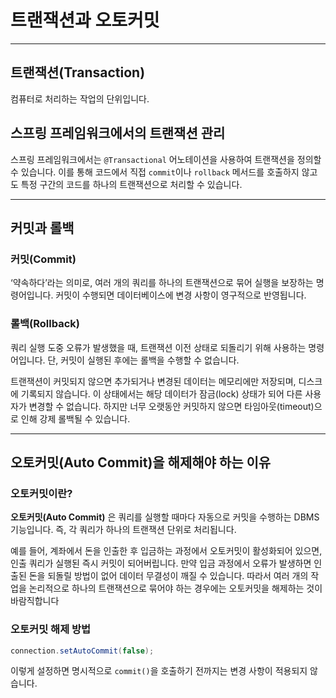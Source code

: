 # 트랜잭션과 오토커밋
---

## 트랜잭션(Transaction)

컴퓨터로 처리하는 작업의 단위입니다.

## 스프링 프레임워크에서의 트랜잭션 관리

스프링 프레임워크에서는 `@Transactional` 어노테이션을 사용하여 트랜잭션을 정의할 수 있습니다. 이를 통해 코드에서 직접 `commit`이나 `rollback` 메서드를 호출하지 않고도 특정 구간의 코드를 하나의 트랜잭션으로 처리할 수 있습니다.

---

## 커밋과 롤백

### 커밋(Commit)

‘약속하다’라는 의미로, 여러 개의 쿼리를 하나의 트랜잭션으로 묶어 실행을 보장하는 명령어입니다. 커밋이 수행되면 데이터베이스에 변경 사항이 영구적으로 반영됩니다.

### 롤백(Rollback)

쿼리 실행 도중 오류가 발생했을 때, 트랜잭션 이전 상태로 되돌리기 위해 사용하는 명령어입니다. 단, 커밋이 실행된 후에는 롤백을 수행할 수 없습니다.

트랜잭션이 커밋되지 않으면 추가되거나 변경된 데이터는 메모리에만 저장되며, 디스크에 기록되지 않습니다. 이 상태에서는 해당 데이터가 잠금(lock) 상태가 되어 다른 사용자가 변경할 수 없습니다. 하지만 너무 오랫동안 커밋하지 않으면 타임아웃(timeout)으로 인해 강제 롤백될 수 있습니다.

---

## 오토커밋(Auto Commit)을 해제해야 하는 이유

### 오토커밋이란?

**오토커밋(Auto Commit)** 은 쿼리를 실행할 때마다 자동으로 커밋을 수행하는 DBMS 기능입니다. 즉, 각 쿼리가 하나의 트랜잭션 단위로 처리됩니다.

예를 들어, 계좌에서 돈을 인출한 후 입금하는 과정에서 오토커밋이 활성화되어 있으면, 인출 쿼리가 실행된 즉시 커밋이 되어버립니다. 만약 입금 과정에서 오류가 발생하면 인출된 돈을 되돌릴 방법이 없어 데이터 무결성이 깨질 수 있습니다. 따라서 여러 개의 작업을 논리적으로 하나의 트랜잭션으로 묶어야 하는 경우에는 오토커밋을 해제하는 것이 바람직합니다

### 오토커밋 해제 방법

```java
connection.setAutoCommit(false);
```

이렇게 설정하면 명시적으로 `commit()`을 호출하기 전까지는 변경 사항이 적용되지 않습니다.

